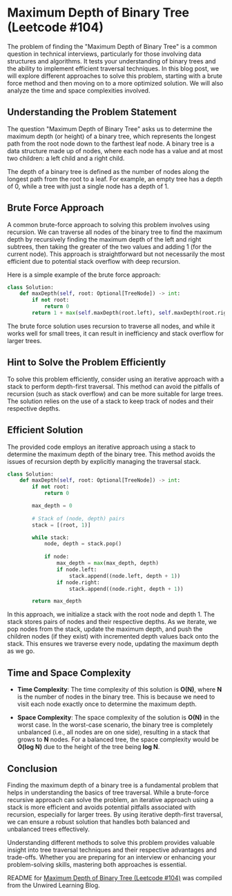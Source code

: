 # Maximum Depth of Binary Tree (Leetcode #104)

The problem of finding the "Maximum Depth of Binary Tree" is a common question in technical interviews, particularly for those involving data structures and algorithms. It tests your understanding of binary trees and the ability to implement efficient traversal techniques. In this blog post, we will explore different approaches to solve this problem, starting with a brute force method and then moving on to a more optimized solution. We will also analyze the time and space complexities involved.

## Understanding the Problem Statement

The question "Maximum Depth of Binary Tree" asks us to determine the maximum depth (or height) of a binary tree, which represents the longest path from the root node down to the farthest leaf node. A binary tree is a data structure made up of nodes, where each node has a value and at most two children: a left child and a right child.

The depth of a binary tree is defined as the number of nodes along the longest path from the root to a leaf. For example, an empty tree has a depth of 0, while a tree with just a single node has a depth of 1.

## Brute Force Approach

A common brute-force approach to solving this problem involves using recursion. We can traverse all nodes of the binary tree to find the maximum depth by recursively finding the maximum depth of the left and right subtrees, then taking the greater of the two values and adding 1 (for the current node). This approach is straightforward but not necessarily the most efficient due to potential stack overflow with deep recursion.

Here is a simple example of the brute force approach:

```python
class Solution:
    def maxDepth(self, root: Optional[TreeNode]) -> int:
        if not root:
            return 0
        return 1 + max(self.maxDepth(root.left), self.maxDepth(root.right))
```

The brute force solution uses recursion to traverse all nodes, and while it works well for small trees, it can result in inefficiency and stack overflow for larger trees.

## Hint to Solve the Problem Efficiently

To solve this problem efficiently, consider using an iterative approach with a stack to perform depth-first traversal. This method can avoid the pitfalls of recursion (such as stack overflow) and can be more suitable for large trees. The solution relies on the use of a stack to keep track of nodes and their respective depths.

## Efficient Solution

The provided code employs an iterative approach using a stack to determine the maximum depth of the binary tree. This method avoids the issues of recursion depth by explicitly managing the traversal stack.

```python
class Solution:
    def maxDepth(self, root: Optional[TreeNode]) -> int:
        if not root:
            return 0

        max_depth = 0
        
        # Stack of (node, depth) pairs
        stack = [(root, 1)]

        while stack:
            node, depth = stack.pop()
            
            if node:
                max_depth = max(max_depth, depth)
                if node.left:
                    stack.append((node.left, depth + 1))                    
                if node.right:
                    stack.append((node.right, depth + 1))

        return max_depth
```

In this approach, we initialize a stack with the root node and depth 1. The stack stores pairs of nodes and their respective depths. As we iterate, we pop nodes from the stack, update the maximum depth, and push the children nodes (if they exist) with incremented depth values back onto the stack. This ensures we traverse every node, updating the maximum depth as we go.

## Time and Space Complexity

* **Time Complexity**: The time complexity of this solution is **O(N)**, where **N** is the number of nodes in the binary tree. This is because we need to visit each node exactly once to determine the maximum depth.
    
* **Space Complexity**: The space complexity of the solution is **O(N)** in the worst case. In the worst-case scenario, the binary tree is completely unbalanced (i.e., all nodes are on one side), resulting in a stack that grows to **N** nodes. For a balanced tree, the space complexity would be **O(log N)** due to the height of the tree being **log N**.
    

## Conclusion

Finding the maximum depth of a binary tree is a fundamental problem that helps in understanding the basics of tree traversal. While a brute-force recursive approach can solve the problem, an iterative approach using a stack is more efficient and avoids potential pitfalls associated with recursion, especially for larger trees. By using iterative depth-first traversal, we can ensure a robust solution that handles both balanced and unbalanced trees effectively.

Understanding different methods to solve this problem provides valuable insight into tree traversal techniques and their respective advantages and trade-offs. Whether you are preparing for an interview or enhancing your problem-solving skills, mastering both approaches is essential.


README for [Maximum Depth of Binary Tree (Leetcode #104)](https://blog.unwiredlearning.com/maximum-depth-of-binary-tree) was compiled from the Unwired Learning Blog.